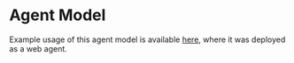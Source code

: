 # Agent Model

Example usage of this agent model is available [here](../examples/WebAgent), where it was deployed as a web agent.
